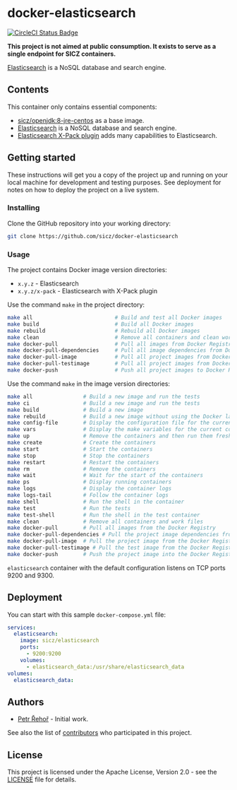 # docker-elasticsearch

[![CircleCI Status Badge](https://circleci.com/gh/sicz/docker-elasticsearch.svg?style=shield&circle-token=f63ab29b32c23bb250c02d1cc6db3300396888e2)](https://circleci.com/gh/sicz/docker-elasticsearch)

**This project is not aimed at public consumption.
It exists to serve as a single endpoint for SICZ containers.**

[Elasticsearch](https://www.elastic.co/products/elasticsearch) is a NoSQL database and search engine.

## Contents

This container only contains essential components:
* [sicz/openjdk:8-jre-centos](https://github.com/sicz/docker-openjdk)
  as a base image.
* [Elasticsearch](https://www.elastic.co/products/elasticsearch) is a NoSQL
  database and search engine.
* [Elasticsearch X-Pack plugin](https://www.elastic.co/products/x-pack) adds
  many capabilities to Elasticsearch.

## Getting started

These instructions will get you a copy of the project up and running on your
local machine for development and testing purposes. See deployment for notes
on how to deploy the project on a live system.

### Installing

Clone the GitHub repository into your working directory:
```bash
git clone https://github.com/sicz/docker-elasticsearch
```

### Usage

The project contains Docker image version directories:
* `x.y.z` - Elasticsearch
* `x.y.z/x-pack` - Elasticsearch with X-Pack plugin

Use the command `make` in the project directory:
```bash
make all                          # Build and test all Docker images
make build                        # Build all Docker images
make rebuild                      # Rebuild all Docker images
make clean                        # Remove all containers and clean work files
make docker-pull                  # Pull all images from Docker Registry
make docker-pull-dependencies     # Pull all image dependencies from Docker Registry
make docker-pull-image            # Pull all project images from Docker Registry
make docker-pull-testimage        # Pull all project images from Docker Registry
make docker-push                  # Push all project images to Docker Registry
```

Use the command `make` in the image version directories:
```bash
make all                # Build a new image and run the tests
make ci                 # Build a new image and run the tests
make build              # Build a new image
make rebuild            # Build a new image without using the Docker layer caching
make config-file        # Display the configuration file for the current configuration
make vars               # Display the make variables for the current configuration
make up                 # Remove the containers and then run them fresh
make create             # Create the containers
make start              # Start the containers
make stop               # Stop the containers
make restart            # Restart the containers
make rm                 # Remove the containers
make wait               # Wait for the start of the containers
make ps                 # Display running containers
make logs               # Display the container logs
make logs-tail          # Follow the container logs
make shell              # Run the shell in the container
make test               # Run the tests
make test-shell         # Run the shell in the test container
make clean              # Remove all containers and work files
make docker-pull        # Pull all images from the Docker Registry
make docker-pull-dependencies # Pull the project image dependencies from the Docker Registry
make docker-pull-image  # Pull the project image from the Docker Registry
make docker-pull-testimage # Pull the test image from the Docker Registry
make docker-push        # Push the project image into the Docker Registry
```

`elasticsearch` container with the default configuration listens on TCP ports
9200 and 9300.

## Deployment

You can start with this sample `docker-compose.yml` file:
```yaml
services:
  elasticsearch:
    image: sicz/elasticsearch
    ports:
      - 9200:9200
    volumes:
      - elasticsearch_data:/usr/share/elasticsearch_data
volumes:
  elasticsearch_data:
```

## Authors

* [Petr Řehoř](https://github.com/prehor) - Initial work.

See also the list of [contributors](https://github.com/sicz/docker-elasticsearch/contributors)
who participated in this project.

## License

This project is licensed under the Apache License, Version 2.0 - see the
[LICENSE](LICENSE) file for details.
